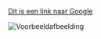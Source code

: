 [Dit is een link naar Google](www.google.com)

![Voorbeeldafbeelding](https://via.placeholder.com/150)


